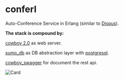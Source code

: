 # conferl
Auto-Conference Service in Erlang (similar to [Disqus](http://disqus.com)).

__The stack is compound by:__

 [cowboy 2.0](https://github.com/ninenines/cowboy) as web server.

 [sumo_db](https://github.com/inaka/sumo_db) as DB abstraction layer with [postgresql](https://www.postgresql.org/).

 [cowboy_swagger](https://github.com/inaka/cowboy-swagger) for document the rest api.
 
![Card](https://cloud.githubusercontent.com/assets/6124495/14238390/25d25038-fa07-11e5-8757-f23a23ea9219.jpeg)


